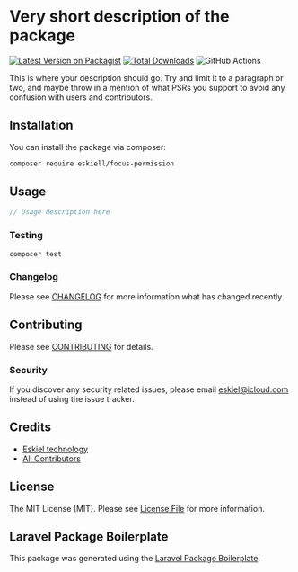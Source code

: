 # Very short description of the package

[![Latest Version on Packagist](https://img.shields.io/packagist/v/eskiell/focus-permission.svg?style=flat-square)](https://packagist.org/packages/eskiell/focus-permission)
[![Total Downloads](https://img.shields.io/packagist/dt/eskiell/focus-permission.svg?style=flat-square)](https://packagist.org/packages/eskiell/focus-permission)
![GitHub Actions](https://github.com/eskiell/focus-permission/actions/workflows/main.yml/badge.svg)

This is where your description should go. Try and limit it to a paragraph or two, and maybe throw in a mention of what PSRs you support to avoid any confusion with users and contributors.

## Installation

You can install the package via composer:

```bash
composer require eskiell/focus-permission
```

## Usage

```php
// Usage description here
```

### Testing

```bash
composer test
```

### Changelog

Please see [CHANGELOG](CHANGELOG.md) for more information what has changed recently.

## Contributing

Please see [CONTRIBUTING](CONTRIBUTING.md) for details.

### Security

If you discover any security related issues, please email eskiel@icloud.com instead of using the issue tracker.

## Credits

-   [Eskiel technology](https://github.com/eskiell)
-   [All Contributors](../../contributors)

## License

The MIT License (MIT). Please see [License File](LICENSE.md) for more information.

## Laravel Package Boilerplate

This package was generated using the [Laravel Package Boilerplate](https://laravelpackageboilerplate.com).
